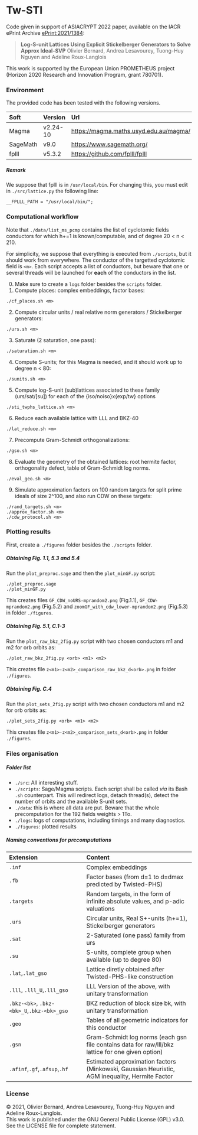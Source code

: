 # Tw-STI
Code given in support of ASIACRYPT 2022 paper, available on the IACR ePrint Archive [ePrint:2021/1384](https://eprint.iacr.org/2021/1384):

> **Log-S-unit Lattices Using Explicit Stickelberger Generators to Solve Approx Ideal-SVP**
> Olivier Bernard, Andrea Lesavourey, Tuong-Huy Nguyen and Adeline Roux-Langlois

This work is supported by the European Union PROMETHEUS project (Horizon 2020 Research and Innovation Program, grant 780701).


### Environment

The provided code has been tested with the following versions.

| Soft      | Version  | Url  |
| :---      | :---     | :--- |
| Magma     | v2.24-10 | https://magma.maths.usyd.edu.au/magma/ |
| SageMath  | v9.0     | https://www.sagemath.org/ |
| fplll     | v5.3.2   | https://github.com/fplll/fplll |


##### Remark
We suppose that fplll is in `/usr/local/bin`.
For changing this, you must edit in `./src/lattice.py` the following line:
```
__FPLLL_PATH = "/usr/local/bin/";
```

### Computational workflow

Note that `./data/list_ms_pcmp` contains the list of cyclotomic fields conductors for which h+=1 is known/computable, and of degree 20 < n < 210.

For simplicity, we suppose that everything is executed from `./scripts`, but it should work from everywhere. The conductor of the targetted cyclotomic field is `<m>`. Each script accepts a list of conductors, but beware that one or several threads will be launched for **each** of the conductors in the list.

0. Make sure to create a `logs` folder besides the `scripts` folder.
1. Compute places: complex embeddings, factor bases:
```
./cf_places.sh <m>
```
2. Compute circular units / real relative norm generators / Stickelberger generators:
```
./urs.sh <m>
```
3. Saturate (2 saturation, one pass):
```
./saturation.sh <m>
```
4. Compute S-units; for this Magma is needed, and it should work up to degree n < 80:
```
./sunits.sh <m>
```
5. Compute log-S-unit (sub)lattices associated to these family (urs/sat/[su]) for each of the {iso/noiso}x{exp/tw} options
```
./sti_twphs_lattice.sh <m>
```
6. Reduce each available lattice with LLL and BKZ-40
```
./lat_reduce.sh <m>
```
7. Precompute Gram-Schmidt orthogonalizations:
```
./gso.sh <m>
```
8. Evaluate the geometry of the obtained lattices: root hermite factor, orthogonality defect, table of Gram-Schmidt log norms.
```
./eval_geo.sh <m>
```
9. Simulate approximation factors on 100 random targets for split prime ideals of size 2^100, and also run CDW on these targets:
```
./rand_targets.sh <m>
./approx_factor.sh <m>
./cdw_protocol.sh <m>
```


### Plotting results

First, create a `./figures` folder besides the `./scripts` folder.

##### Obtaining Fig. 1.1, 5.3 and 5.4 
Run the `plot_preproc.sage` and then the `plot_minGF.py` script:
```
./plot_preproc.sage
./plot_minGF.py
```
This creates files `GF_CDW_noURS-mprandom2.png` (Fig.1.1), `GF_CDW-mprandom2.png` (Fig.5.2) and `zoomGF_with_cdw_lower-mprandom2.png` (Fig.5.3) in folder `./figures`.


##### Obtaining Fig. 5.1, C.1-3
Run the `plot_raw_bkz_2fig.py` script with two chosen conductors m1 and m2 for orb orbits as:
```
./plot_raw_bkz_2fig.py <orb> <m1> <m2>
```
This creates file `z<m1>-z<m2>_comparison_raw_bkz_d<orb>.png` in folder `./figures`.


##### Obtaining Fig. C.4
Run the `plot_sets_2fig.py` script with two chosen conductors m1 and m2 for orb orbits as:
```
./plot_sets_2fig.py <orb> <m1> <m2>
```
This creates file `z<m1>-z<m2>_comparison_sets_d<orb>.png` in folder `./figures`.



### Files organisation

##### Folder list
- `./src`: All interesting stuff.
- `./scripts`: Sage/Magma scripts. Each script shall be called _via_ its Bash `.sh` counterpart.
This will redirect logs, detach thread(s), detect the number of orbits and the available S-unit sets.
- `./data`: this is where all data are put. Beware that the whole precomputation for the 192 fields weights > 1To.
- `./logs`: logs of computations, including timings and many diagnostics.
- `./figures`: plotted results


##### Naming conventions for precomputations


|Extension | Content |
|:---|:---|
`.inf`| Complex embeddings
`.fb`|  Factor bases (from d=1 to d=dmax predicted by Twisted-PHS)
`.targets`| Random targets, in the form of infinite absolute values, and p-adic valuations
`.urs`| Circular units, Real S+-units (h+=1), Stickelberger generators
`.sat`| 2-Saturated (one pass) family from urs 
`.su`| S-units, complete group when available (up to degree 80)
`.lat`,`.lat_gso`| Lattice diretly obtained after Twisted-PHS-like construction 
`.lll`, `.lll_U`,`.lll_gso`| LLL Version of the above, with unitary transformation
`.bkz-<bk>`, `.bkz-<bk>_U`,`.bkz-<bk>_gso`| BKZ reduction of block size bk, with unitary transformation
`.geo`| Tables of all geometric indicators for this conductor
`.gsn`| Gram-Schmidt log norms (each gsn file contains data for raw/lll/bkz lattice for one given option)
`.afinf`,`.gf`,`.afsup`,`.hf`| Estimated approximation factors (Minkowski, Gaussian Heuristic, AGM inequality, Hermite Factor



### License

&copy; 2021, Olivier Bernard, Andrea Lesavourey, Tuong-Huy Nguyen and Adeline Roux-Langlois.  
This work is published under the GNU General Public License (GPL) v3.0.  
See the LICENSE file for complete statement.

